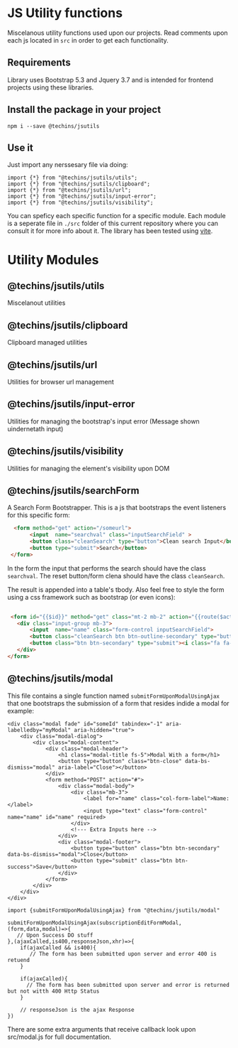 # JS Utility functions
Miscelanous utility functions used upon our projects. Read comments upon each js located in `src` in order to get each functionality.

## Requirements
Library uses Bootstrap 5.3 and Jquery 3.7 and is intended for frontend projects using these libraries.

## Install the package in your project

```
npm i --save @techins/jsutils
```

## Use it

Just import any nerssesary file via doing:

```
import {*} from "@techins/jsutils/utils";
import {*} from "@techins/jsutils/clipboard";
import {*} from "@techins/jsutils/url";
import {*} from "@techins/jsutils/input-error";
import {*} from "@techins/jsutils/visibility";
```

You can speficy each specific function for a specific module. Each module is a seperate file in `./src` folder of this current repository where you can consult it for more info about it. The library has been tested using [vite](https://vitejs.dev/).

# Utility Modules

## @techins/jsutils/utils

Miscelanout utilities

## @techins/jsutils/clipboard

Clipboard managed utilities

## @techins/jsutils/url

Utilities for browser url management

## @techins/jsutils/input-error

Utilities for managing the bootstrap's input error (Message shown uindernetath input)


## @techins/jsutils/visibility

Utilities for managing the element's visibility upon DOM


## @techins/jsutils/searchForm

A Search Form Bootstrapper. This is a js that bootstraps the event listeners for this specific form:

```html
  <form method="get" action="/someurl">   
       <input  name="searchval" class="inputSearchField" >
       <button class="cleanSearch" type="button">Clean search Input</button>
       <button type="submit">Search</button>
 </form>
```

In the form the input that performs the search should have the class `searchval`.
The reset button/form clena should have the class `cleanSearch`. 

The result is appended into a table's tbody.
Also feel free to style the form using a css framework such as bootstrap (or even icons):

```html
 
 <form id="{{$id}}" method="get" class="mt-2 mb-2" action="{{route($action)}}">
   <div class="input-group mb-3">
       <input  name="name" class="form-control inputSearchField">
       <button class="cleanSearch btn btn-outline-secondary" type="button"><i class="fa fa-x"></i></button>
       <button class="btn btn-secondary" type="submit"><i class="fa fa-search"></i></button>
   </div>
</form>
```

## @techins/jsutils/modal

This file contains a single function named `submitFormUponModalUsingAjax` that one bootstraps the submission of a form that resides indide a modal for example:

```
<div class="modal fade" id="someId" tabindex="-1" aria-labelledby="myModal" aria-hidden="true">
    <div class="modal-dialog">
        <div class="modal-content">
            <div class="modal-header">
                <h1 class="modal-title fs-5">Modal With a form</h1>
                <button type="button" class="btn-close" data-bs-dismiss="modal" aria-label="Close"></button>
            </div>
            <form method="POST" action="#">
                <div class="modal-body">
                    <div class="mb-3">
                        <label for="name" class="col-form-label">Name:</label>
                        <input type="text" class="form-control" name="name" id="name" required>
                    </div>
                    <!--- Extra Inputs here -->
                </div>
                <div class="modal-footer">
                    <button type="button" class="btn btn-secondary" data-bs-dismiss="modal">Close</button>
                    <button type="submit" class="btn btn-success">Save</button>
                </div>
            </form>
        </div>
    </div>
</div>
```

```
import {submitFormUponModalUsingAjax} from "@techins/jsutils/modal"

submitFormUponModalUsingAjax(subscriptionEditFormModal,(form,data,modal)=>{
   // Upon Success DO stuff
},(ajaxCalled,is400,responseJson,xhr)=>{
    if(ajaxCalled && is400){
       // The form has been submitted upon server and error 400 is retuend
    }

    if(ajaxCalled){
      // The form has been submitted upon server and error is returned but not witth 400 Http Status
    }

    // responseJson is the ajax Response
})
```

There are some extra arguments that receive callback look upon src/modal.js for full documentation.